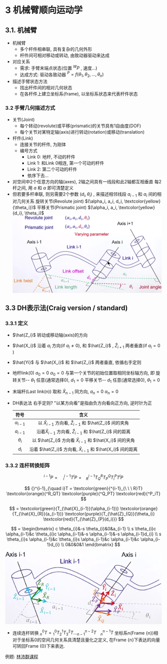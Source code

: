 # 3 机械臂顺向运动学

## 3.1. 机械臂

- 机械臂
  - 多个杆件相串联, 具有复杂的几何外形
  - 杆件间可相对移动或转动, 由致动器驱动来达成
- 对应关系
  - 需求: 手臂末端点状态(位置 ${}^{W}P$ , 速度...)
  - 达成方式: 驱动各致动器
    ${}^{P} = f(\theta_1, \theta_2, \ldots, \theta_n)$
- 描述手臂状态方法
  - 找出杆件间的相对几何状态
  - 在各杆件上建立坐标系(frame), 以坐标系状态来代表杆件状态

### 3.2  手臂几何描述方式

- 关节(Joint)
  - 每个转动(revolute)或平移(prismatic)的关节具有1自由度(DOF)
  - 每个关节对某特定轴(axis)进行转动(rotation)或移动(translation)
- 杆件(Link)
  - 连接关节的杆件, 为刚体
  - 编号方式
    - Link 0: 地杆, 不动的杆件
    - Link 1: 和Link 0相连, 第一个可动的杆件
    - Link 2: 第二个可动的杆件
    - 依序下去...
- 对空间中2个任意方向的轴(axes), 2轴之间具有一线段和此2轴都互相垂直
  每2杆之间, 用 $a$ 和 $\alpha$ 即可清楚定义
- 但若要多杆串联, 则另需要2个参数 $(d_i, \theta_i)$ , 来描述相邻线段 $a_{i-1}$ 和 $a_i$ 间的相对几何关系
  旋转关节(Revolute joint) $(\alpha_i, a_i, d_i, \textcolor{yellow}{\theta_i})$
  平移关节(Prismatic joint) $(\alpha_i, a_i, \textcolor{yellow}{d_i}, \theta_i)$
  ![图3-1](0910_001.png "图3-1")

## 3.3 DH表示法(Craig version / standard)

### 3.3.1 定义

- $\hat{Z_i}$ 转动或移动轴(axis)的方向
- $\hat{X_i}$ 沿着 $a_i$ 方向(if $a_i \neq 0$), 和 $\hat{Z_i}$ , $\hat{Z}_{i+1}$ 两者垂直(if $a_i = 0$ )
- $\hat{Yi}$ 与 $\hat{X_i}$ 和 $\hat{Z_i}$ 两者垂直, 依循右手定则
- 地杆link(0)
  $a_0 = 0 \ \alpha_0 = 0$
  与第一个关节的初始位置取相同坐标轴方向, 即
  旋转关节-- $\theta_1$ 任意(通常选择0), $d_1 = 0$
  平移关节-- $d_1$ 任意(通常选择0), $\theta_1 = 0$
- 末端杆(Last link(n))
  取和 $\hat{X}_{n-1}$ 同方向, $a_n = 0 \ \alpha_n = 0$

- DH表达法
  右手定则?
  "以某方向看"是指由负方向看向正方向, 逆时针为正

  |符号|含义|
  |:--:|:--:|
  | $\alpha_{i-1}$ | 以 $\hat{X}_{i-1}$ 方向看, $\hat{Z}_{i-1}$ 和 $\hat{Z_i}$ 间的夹角 |
  | $a_{i-1}$ | 沿着$\hat{X}_{i-1}$ 方向看, $\hat{Z}_{i-1}$ 和 $\hat{Z_i}$ 间的距离 |
  | $\theta_i$ | 以 $\hat{Z_i}$ 方向看 $\hat{X}_{i-1}$ 和 $\hat{X_i}$ 间的夹角 |
  | $d_i$ | 沿着 $\hat{Z_i}$ 方向看, $\hat{X}_{i-1}$ 和 $\hat{X_i}$ 间的距离 |

### 3.3.2 连杆转换矩阵

$$
{}^{i-1}P = {}^{i-1}_{\quad i}T^iP = {}^{i-1}_{\ \ \ R}T^R_QT^Q_PT^P_iT^iP
$$

$$
{}^{i-1}_{\quad i}T = \textcolor{green}{^{i-1}_{\ \ \ R}T} \textcolor{orange}{^R_QT} \textcolor{purple}{^Q_PT} \textcolor{red}{^P_iT}
$$

$$ =
\textcolor{green}{T_{\hat{X}_{i-1}}(\alpha_{i-1})} \textcolor{orange}{T_{\hat{X}_{R}}(a_{i-1})} \textcolor{purple}{T_{\hat{Z}_{Q}}(\theta_i)} \textcolor{red}{T_{\hat{Z}_{P}(d_i)}}
$$

$$ =
\begin{bmatrix}
c \theta_{i}&-s \theta_{i}&0&a_{i-1} \\
s \theta_{i}c \alpha_{i-1}&c \theta_{i}c \alpha_{i-1}&-s \alpha_{i-1}&-s \alpha_{i-1}d_{i} \\
s \theta_{i}s \alpha_{i-1}&c \theta_{i}s \alpha_{i-1}&c \alpha_{i-1}&c \alpha_{i-1}d_{i} \\
0&0&0&1
\end{bmatrix}
$$

![图3-2](0910_002.png "图3-2")

- 连续连杆转换
  ${}^{0}_{n}T = {}^{0}_{1}T{}^{1}_{2}T{}^{2}_{3}T \dots {}^{n-2}_{n-1}T {}^{n-1}_{\quad n}T$
  坐标系n(Frame {n})相对于坐标系0的空间几何关系具清楚且量化之定义, 在Frame {n}下表达的向量可转回Frame {0}下来表达.

例题: [林沛群课程](https://www.bilibili.com/video/BV1v4411H7ez?spm_id_from=333.788.player.switch&vd_source=7aa431eece1d1c0d38afe62a0e6d152f&p=21)
